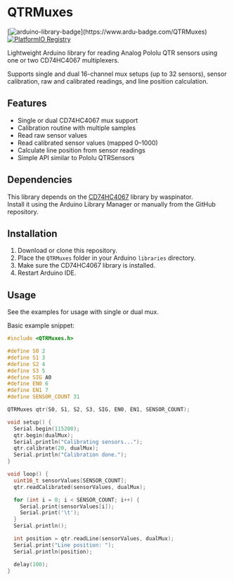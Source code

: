 # QTRMuxes

[![arduino-library-badge](https://www.ardu-badge.com/badge/QTRMuxes.svg?)](https://www.ardu-badge.com/QTRMuxes)
[![PlatformIO Registry](https://badges.registry.platformio.org/packages/ycharfi09/library/QTRMuxes.svg)](https://registry.platformio.org/libraries/ycharfi09/QTRMuxes)


Lightweight Arduino library for reading Analog Pololu QTR sensors using one or two CD74HC4067 multiplexers.

Supports single and dual 16-channel mux setups (up to 32 sensors), sensor calibration, raw and calibrated readings, and line position calculation.

## Features

- Single or dual CD74HC4067 mux support
- Calibration routine with multiple samples
- Read raw sensor values
- Read calibrated sensor values (mapped 0–1000)
- Calculate line position from sensor readings
- Simple API similar to Pololu QTRSensors

## Dependencies

This library depends on the [CD74HC4067](https://github.com/waspinator/CD74HC4067) library by waspinator.  
Install it using the Arduino Library Manager or manually from the GitHub repository.

## Installation

1. Download or clone this repository.
2. Place the `QTRMuxes` folder in your Arduino `libraries` directory.
3. Make sure the CD74HC4067 library is installed.
4. Restart Arduino IDE.

## Usage

See the examples for usage with single or dual mux.

Basic example snippet:

```cpp
#include <QTRMuxes.h>

#define S0 2
#define S1 3
#define S2 4
#define S3 5
#define SIG A0
#define EN0 6
#define EN1 7
#define SENSOR_COUNT 31

QTRMuxes qtr(S0, S1, S2, S3, SIG, EN0, EN1, SENSOR_COUNT);

void setup() {
  Serial.begin(115200);
  qtr.begin(dualMux);
  Serial.println("Calibrating sensors...");
  qtr.calibrate(20, dualMux);
  Serial.println("Calibration done.");
}

void loop() {
  uint16_t sensorValues[SENSOR_COUNT];
  qtr.readCalibrated(sensorValues, dualMux);

  for (int i = 0; i < SENSOR_COUNT; i++) {
    Serial.print(sensorValues[i]);
    Serial.print('\t');
  }
  Serial.println();

  int position = qtr.readLine(sensorValues, dualMux);
  Serial.print("Line position: ");
  Serial.println(position);

  delay(100);
}
